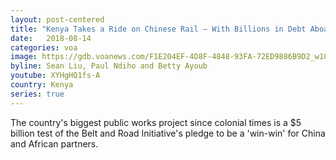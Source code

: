 ```yaml
---
layout: post-centered
title: "Kenya Takes a Ride on Chinese Rail — With Billions in Debt Aboard"
date:   2018-08-14
categories: voa
image: https://gdb.voanews.com/F1E204EF-4D8F-4848-93FA-72ED9886B9D2_w1023.jpg
byline: Sean Liu, Paul Ndiho and Betty Ayoub 
youtube: XYHgHQ1fs-A
country: Kenya
series: true
---
```


The country's biggest public works project since colonial times is a $5 billion test of the Belt and Road Initiative's pledge to be a 'win-win' for China and African partners.